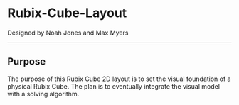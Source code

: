 # Rubix-Cube-Layout 
Designed by Noah Jones and Max Myers
***
## Purpose
The purpose of this Rubix Cube 2D layout is to set the visual foundation of a physical Rubix Cube. The plan is to eventually integrate the visual model with a solving algorithm.
